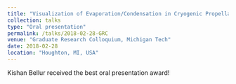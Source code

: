 ```yaml
---
title: "Visualization of Evaporation/Condensation in Cryogenic Propellants"
collection: talks
type: "Oral presentation"
permalink: /talks/2018-02-28-GRC
venue: "Graduate Research Colloquium, Michigan Tech"
date: 2018-02-28
location: "Houghton, MI, USA"
---
```


Kishan Bellur received the best oral presentation award!
